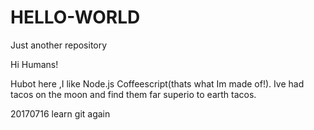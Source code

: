 # HELLO-WORLD
Just another repository

Hi Humans!

Hubot here ,I like Node.js Coffeescript(thats what Im made of!).
Ive had tacos on the moon and find them far superio to earth tacos.

20170716 learn git again
